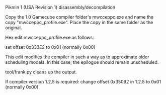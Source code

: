 Pikmin 1 (USA Revision 1) disassembly/decompilation

Copy the 1.0 Gamecube compiler folder's mwcceppc.exe and name the copy "mwcceppc_profile.exe".
Place the copy in the same folder as the original.

Hex edit mwcceppc_profile.exe as follows:

set offset 0x333E2 to 0x01 (normally 0x00)

This edit modifies the compiler in such a way as to approximate older scheduling models.
In this case, the epilogue should remain unscheduled.

tool/frank.py cleans up the output.

If compiler version 1.2.5 is required:
change offset 0x35092 in 1.2.5 to 0x01 (normally 0x00)
